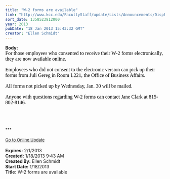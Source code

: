 ```yaml
---
title: "W-2 forms are available"
link: "http://www.kcc.edu/FacultyStaff/update/Lists/Announcements/DispForm.aspx?ID=964"
sort_date: 1358523812000
year: 2013
pubDate: "18 Jan 2013 15:43:32 GMT"
creator: "Ellen Schmidt"
---
```


<div><b>Body:</b> <div class="ExternalClassD4B297AA46A24670BCD663A991D114A4"><div>
<div><font size="2">
<p style="margin:0in 0in 0pt" class="MsoNormal"><span style="color:black"><font size="3"><font color="#000000" face="Calibri">For those employees who consented to receive their W-2 forms electronically, they are now available online. </font></font></span></p>
<p style="margin:0in 0in 0pt" class="MsoNormal"><span style="color:black"><font size="3"><font color="#000000" face="Calibri"></font></font></span> </p>
<p style="margin:0in 0in 0pt" class="MsoNormal"><span style="color:black"><font size="3"><font color="#000000" face="Calibri">Employees who did not consent to the electronic version can pick up their forms from Juli Gereg in Room L221, the Office of Business Affairs.</font></font></span></p>
<p style="margin:0in 0in 0pt" class="MsoNormal"><span style="color:black"><font size="3"><font color="#000000" face="Calibri"></font></font></span> </p>
<p style="margin:0in 0in 0pt" class="MsoNormal"><font color="#000000"><span style="color:black"><font size="3"><font face="Calibri">All forms not picked up by Wednesday, Jan. 30 will be mailed.</font></font></span></font></p>
<p style="margin:0in 0in 0pt" class="MsoNormal"><font color="#000000"><span style="color:black"></span></font> </p>
<p style="margin:0in 0in 0pt" class="MsoNormal"><font color="#000000"><font size="3"><span style="color:black"><font face="Calibri">Anyone with</font></span><span style="color:black"><font face="Calibri"> questions regarding W-2 forms can contact Jane Clark at 815-802-8146.</font></span></font></font></p></font></div>
<div><font color="#000000" size="2"></font> </div>
<div><font color="#000000" size="2"></font> </div>
<div><font size="2"></font> </div>
<div><font size="2"></font> </div>
<div><font size="2">***</font></div>
<div><font size="2"></font> </div>
<div><font size="2"><a href="/FacultyStaff/update/Pages/dailyupdate.aspx">Go to Online Update</a></font><font size="2"></font></div>
<div> </div></div></div></div>
<div><b>Expires:</b> 2/1/2013</div>
<div><b>Created:</b> 1/18/2013 9:43 AM</div>
<div><b>Created By:</b> Ellen Schmidt</div>
<div><b>Start Date:</b> 1/18/2013</div>
<div><b>Title:</b> W-2 forms are available</div>
